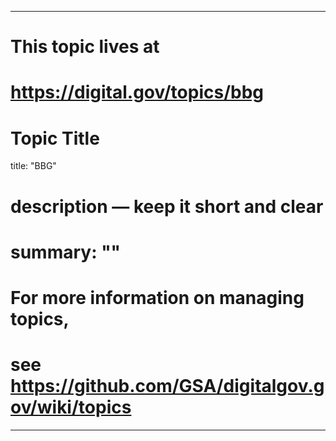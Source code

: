 
---
# This topic lives at
# https://digital.gov/topics/bbg

# Topic Title
title: "BBG"

# description — keep it short and clear
# summary: ""


# For more information on managing topics,
# see https://github.com/GSA/digitalgov.gov/wiki/topics
---